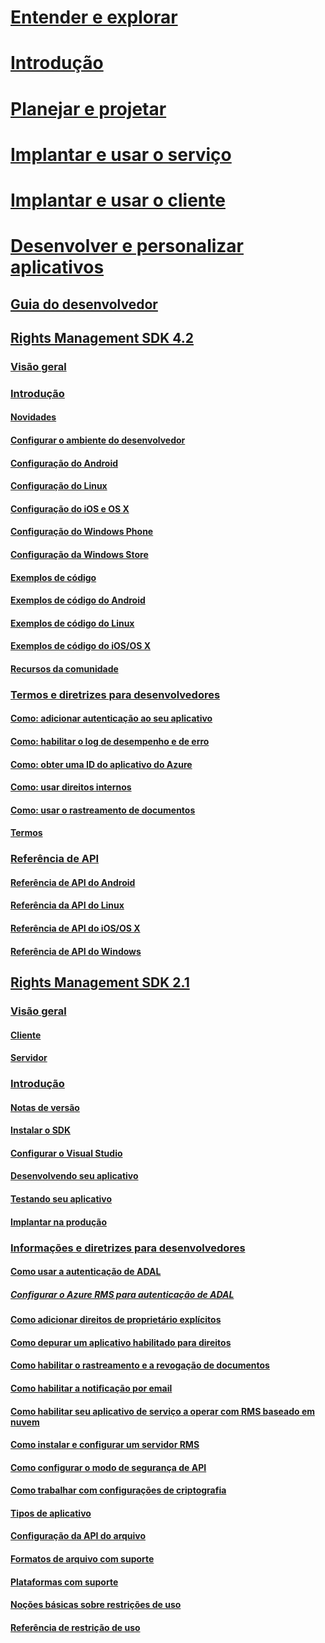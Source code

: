 # [Entender e explorar](/rights-management/understand-explore/azure-rights-management)
# [Introdução](/rights-management/get-started/requirements-azure-rms)
# [Planejar e projetar](/rights-management/plan-design/deployment-roadmap)
# [Implantar e usar o serviço](/rights-management/deploy-use/activate-service)
# [Implantar e usar o cliente](/rights-management/rms-client/use-client)
# [Desenvolver e personalizar aplicativos](developers-guide.md)
## [Guia do desenvolvedor](developers-guide.md)
## [Rights Management SDK 4.2](active-directory-rights-management-services-multi-platform-thin-client-sdk-portal.md)
### [Visão geral](overview.md)
### [Introdução](get-started.md)
#### [Novidades](release-notes.md)
#### [Configurar o ambiente do desenvolvedor](setup-Developer-environment.md)
#### [Configuração do Android](android-sdk.md)
#### [Configuração do Linux](linux-setup.md)
#### [Configuração do iOS e OS X](ios-sdk.md)
#### [Configuração do Windows Phone](windows-phone-apps.md)
#### [Configuração da Windows Store](winrt-sdk.md)
#### [Exemplos de código](code-examples.md)
#### [Exemplos de código do Android](android-code.md)
#### [Exemplos de código do Linux](linux-c-code-examples.md)
#### [Exemplos de código do iOS/OS X](ios-os-x-code-examples.md)
#### [Recursos da comunidade](community-resources.md)
### [Termos e diretrizes para desenvolvedores](core-concepts.md)
#### [Como: adicionar autenticação ao seu aplicativo](authentication-integration.md)
#### [Como: habilitar o log de desempenho e de erro](enabling-logging.md)
#### [Como: obter uma ID do aplicativo do Azure](application-id.md)
#### [Como: usar direitos internos](built-in-rights-usage-restriction-reference.md)
#### [Como: usar o rastreamento de documentos](how-to-use-document-tracking.md)
#### [Termos](terms.md)
### [Referência de API](api-reference-4-2.md)
#### [Referência de API do Android](android-namespaces.md)
#### [Referência da API do Linux](linux-c-api-reference.md)
#### [Referência de API do iOS/OS X](/rights-management/sdk/4.2/api/iOS/iOS)
#### [Referência de API do Windows](/rights-management/sdk/4.2/api/winrt/Microsoft.RightsManagement)
## [Rights Management SDK 2.1](microsoft-information-protection-and-control-client-portal.md)
### [Visão geral](ad-rms-overview.md)
#### [Cliente](ad-rms-client.md)
#### [Servidor](ad-rms-server.md)
### [Introdução](getting-started-with-ad-rms-2-0.md)
#### [Notas de versão](release-notes-rtm.md)
#### [Instalar o SDK](install-the-rms-sdk.md)
#### [Configurar o Visual Studio](how-to-configure-a-visual-studio-project-to-use-the-ad-rms-sdk-2-0.md)
#### [Desenvolvendo seu aplicativo](developing-your-application.md)
#### [Testando seu aplicativo](how-to-set-up-your-test-environment.md)
#### [Implantar na produção](deploying-your-application.md)
### [Informações e diretrizes para desenvolvedores](Developer-notes.md)
#### [Como usar a autenticação de ADAL](how-to-use-adal-authentication.md)
##### [Configurar o Azure RMS para autenticação de ADAL](adal-auth.md)
#### [Como adicionar direitos de proprietário explícitos](add-explicit-owner-rights.md)
#### [Como depurar um aplicativo habilitado para direitos](debugging-applications-that-use-ad-rms.md)
#### [Como habilitar o rastreamento e a revogação de documentos](tracking-content.md)
#### [Como habilitar a notificação por email](how-to-enable-email-notification.md)
#### [Como habilitar seu aplicativo de serviço a operar com RMS baseado em nuvem](how-to-use-file-api-with-aadrm-cloud.md)
#### [Como instalar e configurar um servidor RMS](how-to-install-and-configure-an-rms-server.md)
#### [Como configurar o modo de segurança de API](setting-the-api-security-mode-api-mode.md)
#### [Como trabalhar com configurações de criptografia](working-with-encryption.md)
#### [Tipos de aplicativo](application-types.md)
#### [Configuração da API do arquivo](file-api-configuration.md)
#### [Formatos de arquivo com suporte](supported-file-formats.md)
#### [Plataformas com suporte](supported-platforms.md)
#### [Noções básicas sobre restrições de uso](understanding-usage-restrictions.md)
#### [Referência de restrição de uso](usage-restriction-reference.md)


<!--HONumber=Jun16_HO2-->


